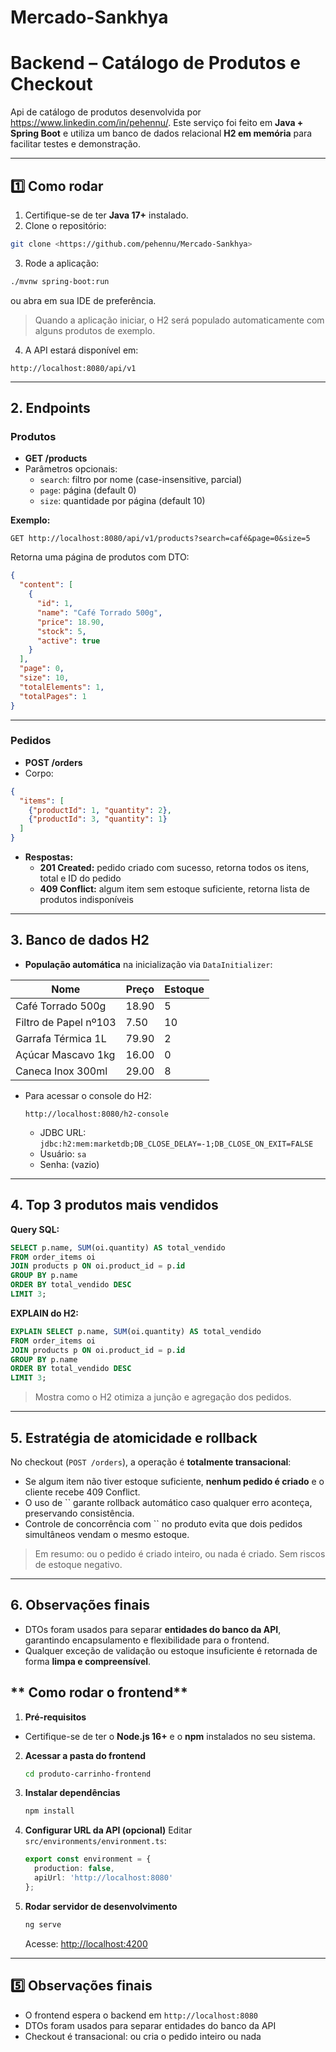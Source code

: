 # Mercado-Sankhya

# Backend – Catálogo de Produtos e Checkout

Api de catálogo de produtos desenvolvida por <https://www.linkedin.com/in/pehennu/>. 
Este serviço foi feito em **Java + Spring Boot** e utiliza um banco de dados relacional **H2 em memória** para facilitar testes e demonstração.

---

## **1️⃣ Como rodar**

1. Certifique-se de ter **Java 17+** instalado.
2. Clone o repositório:
```bash
git clone <https://github.com/pehennu/Mercado-Sankhya>
```
3. Rode a aplicação:

```bash
./mvnw spring-boot:run
```
ou abra em sua IDE de preferência.

> Quando a aplicação iniciar, o H2 será populado automaticamente com alguns produtos de exemplo.

4. A API estará disponível em:

```
http://localhost:8080/api/v1
```

---

## **2. Endpoints**

### **Produtos**

- **GET /products**
- Parâmetros opcionais:
    - `search`: filtro por nome (case-insensitive, parcial)
    - `page`: página (default 0)
    - `size`: quantidade por página (default 10)

**Exemplo:**

```
GET http://localhost:8080/api/v1/products?search=café&page=0&size=5
```

Retorna uma página de produtos com DTO:

```json
{
  "content": [
    {
      "id": 1,
      "name": "Café Torrado 500g",
      "price": 18.90,
      "stock": 5,
      "active": true
    }
  ],
  "page": 0,
  "size": 10,
  "totalElements": 1,
  "totalPages": 1
}
```

---

### **Pedidos**

- **POST /orders**
- Corpo:

```json
{
  "items": [
    {"productId": 1, "quantity": 2},
    {"productId": 3, "quantity": 1}
  ]
}
```

- **Respostas:**
    - **201 Created:** pedido criado com sucesso, retorna todos os itens, total e ID do pedido
    - **409 Conflict:** algum item sem estoque suficiente, retorna lista de produtos indisponíveis

---

## **3. Banco de dados H2**

- **População automática** na inicialização via `DataInitializer`:

| Nome                  | Preço | Estoque |
| --------------------- | ----- | ------- |
| Café Torrado 500g     | 18.90 | 5       |
| Filtro de Papel nº103 | 7.50  | 10      |
| Garrafa Térmica 1L    | 79.90 | 2       |
| Açúcar Mascavo 1kg    | 16.00 | 0       |
| Caneca Inox 300ml     | 29.00 | 8       |

- Para acessar o console do H2:
  ```
  http://localhost:8080/h2-console
  ```
    - JDBC URL: `jdbc:h2:mem:marketdb;DB_CLOSE_DELAY=-1;DB_CLOSE_ON_EXIT=FALSE`
    - Usuário: `sa`
    - Senha: (vazio)

---

## **4. Top 3 produtos mais vendidos**

**Query SQL:**

```sql
SELECT p.name, SUM(oi.quantity) AS total_vendido
FROM order_items oi
JOIN products p ON oi.product_id = p.id
GROUP BY p.name
ORDER BY total_vendido DESC
LIMIT 3;
```

**EXPLAIN do H2:**

```sql
EXPLAIN SELECT p.name, SUM(oi.quantity) AS total_vendido
FROM order_items oi
JOIN products p ON oi.product_id = p.id
GROUP BY p.name
ORDER BY total_vendido DESC
LIMIT 3;
```

> Mostra como o H2 otimiza a junção e agregação dos pedidos.

---

## **5. Estratégia de atomicidade e rollback**

No checkout (`POST /orders`), a operação é **totalmente transacional**:

- Se algum item não tiver estoque suficiente, **nenhum pedido é criado** e o cliente recebe 409 Conflict.
- O uso de `` garante rollback automático caso qualquer erro aconteça, preservando consistência.
- Controle de concorrência com `` no produto evita que dois pedidos simultâneos vendam o mesmo estoque.

> Em resumo: ou o pedido é criado inteiro, ou nada é criado. Sem riscos de estoque negativo.

---

## **6. Observações finais**

- DTOs foram usados para separar **entidades do banco da API**, garantindo encapsulamento e flexibilidade para o frontend.
- Qualquer exceção de validação ou estoque insuficiente é retornada de forma **limpa e compreensível**.


## ** Como rodar o frontend**

1. **Pré-requisitos**
  - Certifique-se de ter o **Node.js 16+** e o **npm** instalados no seu sistema.

2. **Acessar a pasta do frontend**
   ```bash
   cd produto-carrinho-frontend
   ```

3. **Instalar dependências**
   ```bash
   npm install
   ```

4. **Configurar URL da API (opcional)**
   Editar `src/environments/environment.ts`:
   ```typescript
   export const environment = {
     production: false,
     apiUrl: 'http://localhost:8080'
   };
   ```

5. **Rodar servidor de desenvolvimento**
   ```bash
   ng serve
   ```
   Acesse: [http://localhost:4200](http://localhost:4200)

---

## **5️⃣ Observações finais**
- O frontend espera o backend em `http://localhost:8080`
- DTOs foram usados para separar entidades do banco da API
- Checkout é transacional: ou cria o pedido inteiro ou nada

